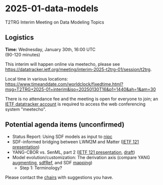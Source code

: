 # 2025-01-data-models

T2TRG Interim Meeting on Data Modeling Topics

## Logistics

**Time:** Wednesday, January 30th, 16:00 UTC<br>
(90-120 minutes)

This interim will happen online via meetecho, please see<br> <https://datatracker.ietf.org/meeting/interim-2025-t2trg-01/session/t2trg>.

Local time in various locations:<br>
<https://www.timeanddate.com/worldclock/fixedtime.html?msg=T2TRG+2025-01+interim&iso=20250130T16&p1=1440&ah=1&am=30>

There is no attendance fee and the meeting is open for everyone to
join; an [IETF datatracker account](https://datatracker.ietf.org/) is
required to access the web conferencing system "meetecho".


## Potential agenda items (unconfirmed)

* Status Report: Using SDF models as input to [nipc][]
* SDF-informed bridging between LWM2M and Matter ([IETF 121 presentation](https://datatracker.ietf.org/meeting/121/materials/slides-121-t2trg-converting-interaction-models-between-sdf-and-matter-00))
* YANG-CBOR vs. SenML, part 2 ([IETF 121 presentation](https://datatracker.ietf.org/meeting/121/materials/slides-121-t2trg-sharing-data-models-between-senml-and-coreconf-slides-only-00), [draft](https://datatracker.ietf.org/doc/draft-gudi-t2trg-senml-as-coreconf/))
* Model evolution/customization: The derivation axis
  (compare YANG [augmenting][], [sdfRef][], and SDF [mapping][])
  * Step 1: Terminology?

Please contact the [chairs][] with suggestions you have.

[augmenting]: https://www.rfc-editor.org/rfc/rfc7950#section-4.2.8
[sdfRef]: https://www.ietf.org/archive/id/draft-ietf-asdf-sdf-18.html#name-sdfref
[mapping]: https://www.ietf.org/archive/id/draft-bormann-asdf-sdf-mapping-05.html
[nipc]: https://www.ietf.org/archive/id/draft-ietf-asdf-nipc-03.html

[chairs]: mailto:t2trg-chairs@irtf.org
